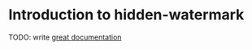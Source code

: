 # Introduction to hidden-watermark

TODO: write [great documentation](http://jacobian.org/writing/what-to-write/)
